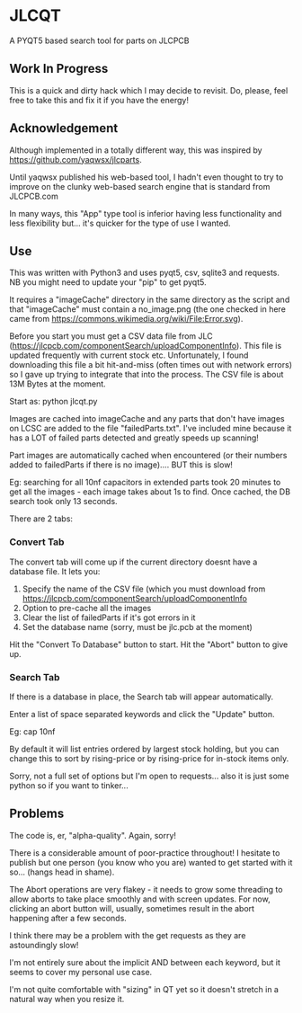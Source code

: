 # JLCQT
A PYQT5 based search tool for parts on JLCPCB

## Work In Progress
This is a quick and dirty hack which I may decide to revisit. Do, please, feel free to take this and fix it if you have the energy!

## Acknowledgement
Although implemented in a totally different way, this was inspired by https://github.com/yaqwsx/jlcparts.

Until yaqwsx published his web-based tool, I hadn't even thought to try to improve on the clunky web-based search engine that is standard from JLCPCB.com

In many ways, this "App" type tool is inferior having less functionality and less flexibility but... it's quicker for the type of use I wanted.

## Use
This was written with Python3 and uses pyqt5, csv, sqlite3 and requests. NB you might need to update your "pip" to get pyqt5.

It requires a "imageCache" directory in the same directory as the script and that "imageCache" must contain a no_image.png (the one checked in here came from https://commons.wikimedia.org/wiki/File:Error.svg).

Before you start you must get a CSV data file from JLC (https://jlcpcb.com/componentSearch/uploadComponentInfo). This file is updated frequently with current stock etc. Unfortunately, I found downloading this file a bit hit-and-miss (often times out with network errors) so I gave up trying to integrate that into the process. The CSV file is about 13M Bytes at the moment.

Start as:
  python jlcqt.py

Images are cached into imageCache and any parts that don't have images on LCSC are added to the file "failedParts.txt". I've included mine because it has a LOT of failed parts detected and greatly speeds up scanning!

Part images are automatically cached when encountered (or their numbers added to failedParts if there is no image).... BUT this is slow!

Eg: searching for all 10nf capacitors in extended parts took 20 minutes to get all the images - each image takes about 1s to find. Once cached, the DB search took only 13 seconds.

There are 2 tabs:

### Convert Tab
The convert tab will come up if the current directory doesnt have a database file. It lets you:

1) Specify the name of the CSV file (which you must download from https://jlcpcb.com/componentSearch/uploadComponentInfo
2) Option to pre-cache all the images
3) Clear the list of failedParts if it's got errors in it
4) Set the database name (sorry, must be jlc.pcb at the moment)

Hit the "Convert To Database" button to start. Hit the "Abort" button to give up.

### Search Tab
If there is a database in place, the Search tab will appear automatically.

Enter a list of space separated keywords and click the "Update" button.

Eg: cap 10nf

By default it will list entries ordered by largest stock holding, but you can change this to sort by rising-price or by rising-price for in-stock items only.

Sorry, not a full set of options but I'm open to requests... also it is just some python so if you want to tinker...  

## Problems
The code is, er, "alpha-quality". Again, sorry!

There is a considerable amount of poor-practice throughout! I hesitate to publish but one person (you know who you are) wanted to get started with it so... (hangs head in shame).

The Abort operations are very flakey - it needs to grow some threading to allow aborts to take place smoothly and with screen updates. For now, clicking an abort button will, usually, sometimes result in the abort happening after a few seconds.

I think there may be a problem with the get requests as they are astoundingly slow!

I'm not entirely sure about the implicit AND between each keyword, but it seems to cover my personal use case.

I'm not quite comfortable with "sizing" in QT yet so it doesn't stretch in a natural way when you resize it.
